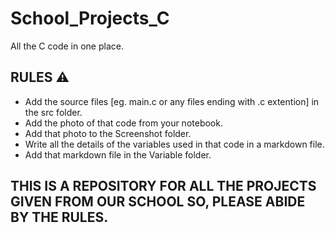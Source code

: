 # School_Projects_C
All the C code in one place.

## RULES ⚠️
* Add the source files [eg. main.c or any files ending with .c extention] in the src folder.
* Add the photo of that code from your notebook.
* Add that photo to the Screenshot folder.
* Write all the details of the variables used in that code in a markdown file.
* Add that markdown file in the Variable folder.

## THIS IS A REPOSITORY FOR ALL THE PROJECTS GIVEN FROM OUR SCHOOL SO, PLEASE ABIDE BY THE RULES.
